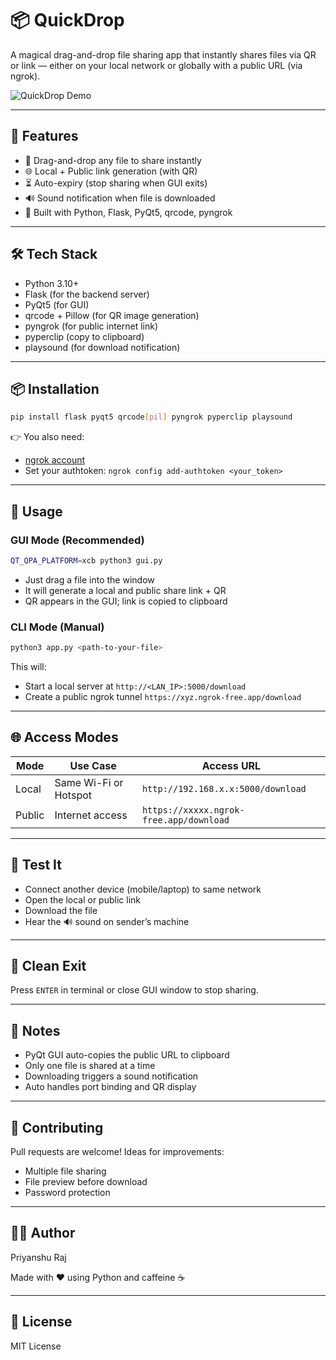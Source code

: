 # 📦 QuickDrop

A magical drag-and-drop file sharing app that instantly shares files via QR or link — either on your local network or globally with a public URL (via ngrok).

![QuickDrop Demo](https://your-demo-link.com/demo.gif)

---

## 🚀 Features

* 📁 Drag-and-drop any file to share instantly
* 🌐 Local + Public link generation (with QR)
* ⏳ Auto-expiry (stop sharing when GUI exits)
* 🔊 Sound notification when file is downloaded
* 🧠 Built with Python, Flask, PyQt5, qrcode, pyngrok

---

## 🛠 Tech Stack

* Python 3.10+
* Flask (for the backend server)
* PyQt5 (for GUI)
* qrcode + Pillow (for QR image generation)
* pyngrok (for public internet link)
* pyperclip (copy to clipboard)
* playsound (for download notification)

---

## 📦 Installation

```bash
pip install flask pyqt5 qrcode[pil] pyngrok pyperclip playsound
```

👉 You also need:

* [ngrok account](https://dashboard.ngrok.com/signup)
* Set your authtoken:
  `ngrok config add-authtoken <your_token>`

---

## 🔄 Usage

### GUI Mode (Recommended)

```bash
QT_QPA_PLATFORM=xcb python3 gui.py
```

* Just drag a file into the window
* It will generate a local and public share link + QR
* QR appears in the GUI; link is copied to clipboard

### CLI Mode (Manual)

```bash
python3 app.py <path-to-your-file>
```

This will:

* Start a local server at `http://<LAN_IP>:5000/download`
* Create a public ngrok tunnel `https://xyz.ngrok-free.app/download`

---

## 🌐 Access Modes

| Mode   | Use Case              | Access URL                              |
| ------ | --------------------- | --------------------------------------- |
| Local  | Same Wi-Fi or Hotspot | `http://192.168.x.x:5000/download`      |
| Public | Internet access       | `https://xxxxx.ngrok-free.app/download` |

---

## 🧪 Test It

* Connect another device (mobile/laptop) to same network
* Open the local or public link
* Download the file
* Hear the 🔊 sound on sender’s machine

---

## 🧼 Clean Exit

Press `ENTER` in terminal or close GUI window to stop sharing.

---

## 📌 Notes

* PyQt GUI auto-copies the public URL to clipboard
* Only one file is shared at a time
* Downloading triggers a sound notification
* Auto handles port binding and QR display

---

## 🤝 Contributing

Pull requests are welcome! Ideas for improvements:

* Multiple file sharing
* File preview before download
* Password protection

---

## 🧑‍💻 Author

Priyanshu Raj

Made with ❤️ using Python and caffeine ☕

---

## 📃 License

MIT License
